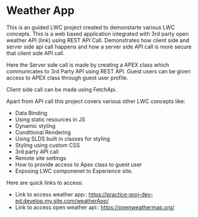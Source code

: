 # Weather App

This is an guided LWC project created to demonstarte various LWC concepts. This is a web based application integrated with 3rd party open weather API (link) using REST API Call. Demonstrates how client side and server side api call happens and how a server side API call is more secure that client side API call.

Here the Server side call is made by creating a APEX class which communicates to 3rd Party API using REST API. Guest users can be given access to APEX class through guest user profile.

Client side call can be made using FetchApi.

Apart from API call this project covers various other LWC concepts like:
- Data Binding
- Using static resources in JS
- Dynamic styling
- Conditional Rendering
- Using SLDS built in classes for styling
- Styling using custom CSS
- 3rd party API call
- Remote site settings
- How to provide access to Apex class to guest user
- Exposing LWC componenet to Experience site.

Here are quick links to access:
  - Link to access weather app:: https://practice-proj-dev-ed.develop.my.site.com/weatherApp/
  - Link to access open weather api:: https://openweathermap.org/

 





